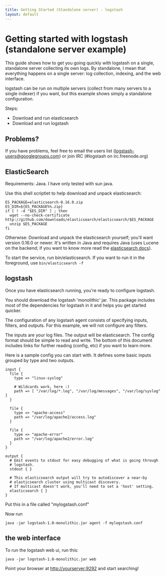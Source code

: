 ```yaml
---
title: Getting Started (Standalone server) - logstash
layout: default
---
```

# Getting started with logstash (standalone server example)

This guide shows how to get you going quickly with logstash on a single,
standalone server collecting its own logs. By standalone, I mean that
everything happens on a single server: log collection, indexing, and the web
interface.

logstash can be run on multiple servers (collect from many servers to a single
indexer) if you want, but this example shows simply a standalone configuration.

Steps:

* Download and run elasticsearch </li>
* Download and run logstash </li>

## Problems?

If you have problems, feel free to email the users list
(logstash-users@googlegroups.com) or join IRC (#logstash on irc.freenode.org)

## ElasticSearch

Requirements: Java. I have only tested with sun java.

Use this shell scriptlet to help download and unpack elasticsearch:

    ES_PACKAGE=elasticsearch-0.16.0.zip
    ES_DIR=${ES_PACKAGE%%.zip}
    if [ ! -d "$ES_DIR" ] ; then
      wget --no-check-certificate http://github.com/downloads/elasticsearch/elasticsearch/$ES_PACKAGE
      unzip $ES_PACKAGE
    fi

Otherwise: Download and unpack the elasticsearch yourself; you'll want version
0.16.0 or newer. It's written in Java and requires Java (uses Lucene on the
backend; if you want to know more read the <a href="http://elasticsearch.org">elasticsearch docs</a>).

To start the service, run bin/elasticsearch. If you want to run it in the
foreground, use `bin/elasticsearch -f`

## logstash

Once you have elasticsearch running, you're ready to configure logstash.

You should download the logstash 'monolithic' jar. This package includes most
of the dependencies for logstash in it and helps you get started quicker.

The configuration of any logstash agent consists of specifying inputs, filters,
and outputs. For this example, we will not configure any filters.

The inputs are your log files. The output will be elasticsearch. The config
format should be simple to read and write. The bottom of this document includes
links for further reading (config, etc) if you want to learn more.

Here is a sample config you can start with. It defines some basic inputs
grouped by type and two outputs.

    input {
      file {
        type => "linux-syslog"

        # Wildcards work, here :)
        path => [ "/var/log/*.log", "/var/log/messages", "/var/log/syslog" ]
      }

      file {
        type => "apache-access"
        path => "/var/log/apache2/access.log"
      }

      file {
        type => "apache-error"
        path => "/var/log/apache2/error.log"
      }
    }

    output {
      # Emit events to stdout for easy debugging of what is going through
      # logstash.
      stdout { }

      # This elasticsearch output will try to autodiscover a near-by
      # elasticsearch cluster using multicast discovery.
      # If multicast doesn't work, you'll need to set a 'host' setting.
      elasticsearch { }
    }

Put this in a file called "mylogstash.conf"

Now run 

    java -jar logstash-1.0-monolithic.jar agent -f mylogstash.conf

## the web interface

To run the logstash web ui, run this:

    java -jar logstash-1.0-monolithic.jar web

Point your browser at <http://yourserver:9292> and start searching!

